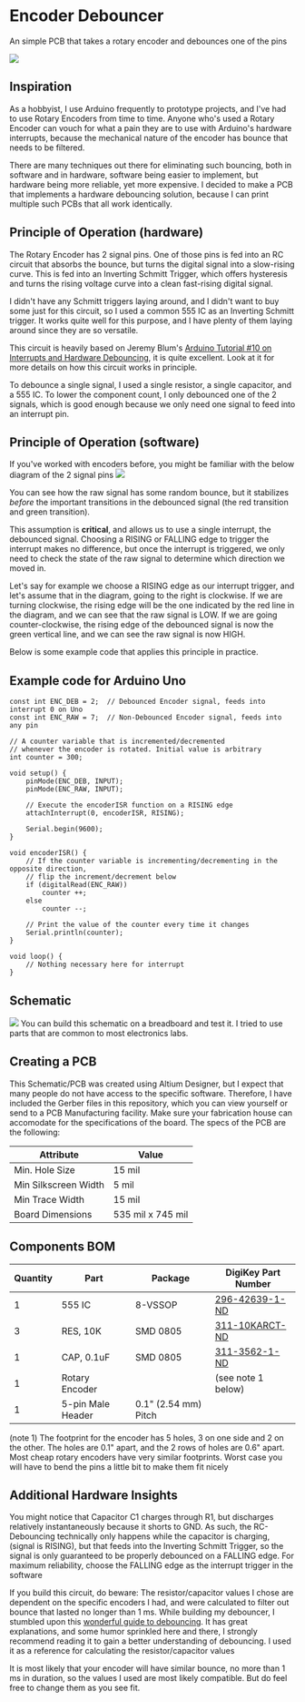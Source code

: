 # Encoder Debouncer
An simple PCB that takes a rotary encoder and debounces one of the pins

<img src="/Images/isometric-render.PNG"/>

## Inspiration
As a hobbyist, I use Arduino frequently to prototype projects, and I've had to use Rotary Encoders from time to time. Anyone who's used a Rotary Encoder can vouch for what a pain they are to use with Arduino's hardware interrupts, because the mechanical nature of the encoder has bounce that needs to be filtered.

There are many techniques out there for eliminating such bouncing, both in software and in hardware, software being easier to implement, but hardware being more reliable, yet more expensive. I decided to make a PCB that implements a hardware debouncing solution, because I can print multiple such PCBs that all work identically.

## Principle of Operation (hardware)
The Rotary Encoder has 2 signal pins. One of those pins is fed into an RC circuit that absorbs the bounce, but turns the digital signal into a slow-rising curve. This is fed into an Inverting Schmitt Trigger, which offers hysteresis and turns the rising voltage curve into a clean fast-rising digital signal.

I didn't have any Schmitt triggers laying around, and I didn't want to buy some just for this circuit, so I used a common 555 IC as an Inverting Schmitt trigger. It works quite well for this purpose, and I have plenty of them laying around since they are so versatile.

This circuit is heavily based on Jeremy Blum's [Arduino Tutorial #10 on Interrupts and Hardware Debouncing](https://youtu.be/CRJUdf5TTQQ), it is quite excellent. Look at it for more details on how this circuit works in principle.

To debounce a single signal, I used a single resistor, a single capacitor, and a 555 IC. To lower the component count, I only debounced one of the 2 signals, which is good enough because we only need one signal to feed into an interrupt pin.


## Principle of Operation (software)
If you've worked with encoders before, you might be familiar with the below diagram of the 2 signal pins
<img src="/Images/timing-diagram.png"/>

You can see how the raw signal has some random bounce, but it stabilizes _before_ the important transitions in the debounced signal (the red transition and green transition).

This assumption is **critical**, and allows us to use a single interrupt, the debounced signal. Choosing a RISING or FALLING edge to trigger the interrupt makes no difference, but once the interrupt is triggered, we only need to check the state of the raw signal to determine which direction we moved in. 

Let's say for example we choose a RISING edge as our interrupt trigger, and let's assume that in the diagram, going to the right is clockwise. If we are turning clockwise, the rising edge will be the one indicated by the red line in the diagram, and we can see that the raw signal is LOW. If we are going counter-clockwise, the rising edge of the debounced signal is now the green vertical line, and we can see the raw signal is now HIGH.

Below is some example code that applies this principle in practice.


## Example code for Arduino Uno
```
const int ENC_DEB = 2;  // Debounced Encoder signal, feeds into interrupt 0 on Uno
const int ENC_RAW = 7;  // Non-Debounced Encoder signal, feeds into any pin

// A counter variable that is incremented/decremented
// whenever the encoder is rotated. Initial value is arbitrary
int counter = 300;

void setup() {
    pinMode(ENC_DEB, INPUT);
    pinMode(ENC_RAW, INPUT);

    // Execute the encoderISR function on a RISING edge
    attachInterrupt(0, encoderISR, RISING);

    Serial.begin(9600);
}

void encoderISR() {
    // If the counter variable is incrementing/decrementing in the opposite direction,
    // flip the increment/decrement below
    if (digitalRead(ENC_RAW))
        counter ++;
    else
        counter --;

    // Print the value of the counter every time it changes
    Serial.println(counter);
}

void loop() {
    // Nothing necessary here for interrupt
}
```

## Schematic
<img src="/Images/schematic.PNG"/>
You can build this schematic on a breadboard and test it. I tried to use parts that are common to most electronics labs.

## Creating a PCB
This Schematic/PCB was created using Altium Designer, but I expect that many people do not have access to the specific software. Therefore, I have included the Gerber files in this repository, which you can view yourself or send to a PCB Manufacturing facility. Make sure your fabrication house can accomodate for the specifications of the board. The specs of the PCB are the following:

Attribute | Value
--- | ---
Min. Hole Size | 15 mil
Min Silkscreen Width | 5 mil
Min Trace Width | 15 mil
Board Dimensions | 535 mil x 745 mil

## Components BOM
Quantity | Part | Package | DigiKey Part Number
-------- | ---- | ------- | -------------------
1 | 555 IC | 8-VSSOP | [296-42639-1-ND](https://www.digikey.com/product-detail/en/texas-instruments/LM555CMMX-NOPB/296-42639-1-ND/5455904)
3 | RES, 10K | SMD 0805 | [311-10KARCT-ND](https://www.digikey.com/product-detail/en/yageo/RC0805JR-0710KL/311-10KARCT-ND/731188)
1 | CAP, 0.1uF | SMD 0805 | [311-3562-1-ND](https://www.digikey.com/product-detail/en/yageo/CC0805JRX7R8BB104/311-3562-1-ND/7648489)
1 | Rotary Encoder | | (see note 1 below)
1 | 5-pin Male Header | 0.1" (2.54 mm) Pitch |

(note 1) The footprint for the encoder has 5 holes, 3 on one side and 2 on the other. The holes are 0.1" apart, and the 2 rows of holes are 0.6" apart. Most cheap rotary encoders have very similar footprints. Worst case you will have to bend the pins a little bit to make them fit nicely

## Additional Hardware Insights
You might notice that Capacitor C1 charges through R1, but discharges relatively instantaneously because it shorts to GND. As such, the RC-Debouncing technically only happens while the capacitor is charging, (signal is RISING), but that feeds into the Inverting Schmitt Trigger, so the signal is only guaranteed to be properly debounced on a FALLING edge. For maximum reliability, choose the FALLING edge as the interrupt trigger in the software

If you build this circuit, do beware: The resistor/capacitor values I chose are dependent on the specific encoders I had, and were calculated to filter out bounce that lasted no longer than 1 ms. While building my debouncer, I stumbled upon this [wonderful guide to debouncing](http://www.eng.utah.edu/~cs5780/debouncing.pdf). It has great explanations, and some humor sprinkled here and there, I strongly recommend reading it to gain a better understanding of debouncing. I used it as a reference for calculating the resistor/capacitor values

It is most likely that your encoder will have similar bounce, no more than 1 ms in duration, so the values I used are most likely compatible. But do feel free to change them as you see fit.
